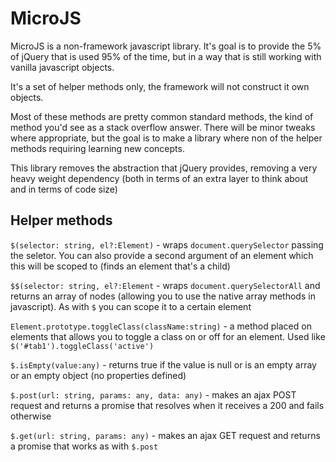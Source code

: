 MicroJS
===

MicroJS is a non-framework javascript library. It's goal is to provide the 5% of jQuery that is used 95% of the time, but in a way that is still working with vanilla javascript objects.

It's a set of helper methods only, the framework will not construct it own objects.

Most of these methods are pretty common standard methods, the kind of method you'd see as a stack overflow answer. There will be minor tweaks where appropriate, but the goal is to make a library where non of the helper methods requiring learning new concepts.

This library removes the abstraction that jQuery provides, removing a very heavy weight dependency (both in terms of an extra layer to think about and in terms of code size)


Helper methods
---

`$(selector: string, el?:Element)` - wraps `document.querySelector` passing the seletor. You can also provide a second argument of an element which this will be scoped to (finds an element that's a child)

`$$(selector: string, el?:Element` - wraps `document.querySelectorAll` and returns an array of nodes (allowing you to use the native array methods in javascript). As with `$` you can scope it to a certain element 

`Element.prototype.toggleClass(className:string)` - a method placed on elements that allows you to toggle a class on or off for an element. Used like `$('#tab1').toggleClass('active')`

`$.isEmpty(value:any)` - returns true if the value is null or is an empty array or an empty object (no properties defined)

`$.post(url: string, params: any, data: any)` - makes an ajax POST request and returns a promise that resolves when it receives a 200 and fails otherwise

`$.get(url: string, params: any)` - makes an ajax GET request and returns a promise that works as with `$.post`